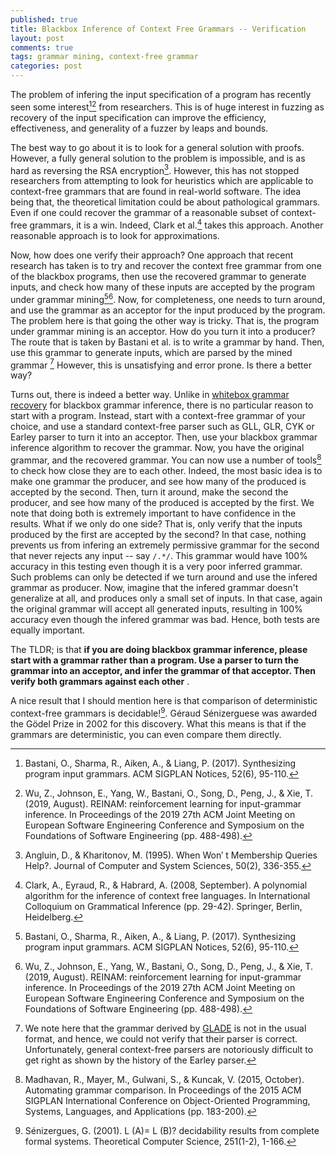 ```yaml
---
published: true
title: Blackbox Inference of Context Free Grammars -- Verification
layout: post
comments: true
tags: grammar mining, context-free grammar
categories: post
---
```


The problem of infering the input specification of a program has recently seen some
interest[^bastani2017synthesizing][^wu2019reinam] from researchers. This is of huge interest in fuzzing as recovery
of the input specification can improve the efficiency, effectiveness, and generality
of a fuzzer by leaps and bounds.

The best way to go about it is to look for a general solution with proofs. However,
a fully general solution to the problem is impossible, and is as hard as reversing
the RSA encryption[^angluin1995when]. However, this has not stopped researchers from
attempting to look for heuristics which are applicable to context-free grammars that
are found in real-world software. The idea being that, the theoretical limitation
could be about pathological grammars. Even if one could recover the grammar of a
reasonable subset of context-free grammars, it is a win. Indeed, Clark et al.[^clark2008a]
takes this approach. Another reasonable approach is to look for approximations.

Now, how does one verify their approach? One approach that recent research has taken
is to try and recover the context free grammar from one of the blackbox programs, then
use the recovered grammar to generate inputs, and check how many of these inputs are
accepted by the program under grammar mining[^bastani2017synthesizing][^wu2019reinam].
Now, for completeness, one needs to turn around, and use the grammar as an acceptor
for the input produced by the program.
The problem here is that going the other way is tricky. That is, the program under
grammar mining is an acceptor. How do you turn it into a producer? The route that
is taken by Bastani et al. is to write a grammar by hand. Then, use this grammar to
generate inputs, which are parsed by the mined grammar [^1]
However, this is unsatisfying and error prone. Is there a better way?

Turns out, there is indeed a better way. Unlike in [whitebox grammar recovery](https://rahul.gopinath.org/resources/fse2020/gopinath2020mining.pdf)
for blackbox grammar inference, there is no particular reason to start with a program.
Instead, start with a context-free grammar of your choice, and use a standard
context-free parser such as GLL, GLR, CYK or Earley parser to turn it into an acceptor. Then, use
your blackbox grammar inference algorithm to recover the grammar. Now, you have the
original grammar, and the recovered grammar. You can now use a number of tools[^madhavan2015automating] to
check how close they are to each other. Indeed, the most basic idea is to make
one grammar the producer, and see how many of the produced is accepted by the second.
Then, turn it around, make the second the producer, and see how many of the produced
is accepted by the first. We note that doing both is extremely important to have
confidence in the results. What if we only do one side? That is, only verify that
the inputs produced by the first are accepted by the second? In that case, nothing
prevents us from infering an extremely permissive grammar for the second that never
rejects any input -- say `/.*/`. This grammar would have 100% accuracy in this testing even though
it is a very poor inferred grammar. Such problems can only be detected if we turn
around and use the infered grammar as producer. Now, imagine that the infered grammar
doesn't generalize at all, and produces only a small set of inputs. In that case, again
the original grammar will accept all generated inputs, resulting in 100% accuracy even though
the infered grammar was bad. Hence, both tests are equally important.

The TLDR; is that **if you are doing blackbox grammar inference, please start with a grammar rather than a program. Use a parser to turn the grammar into an acceptor, and infer the grammar of that acceptor. Then verify both grammars against each other** .

A nice result that I should mention here is that comparison of deterministic context-free
grammars is decidable![^senizergues2001l]. Géraud Sénizerguese was awarded the Gödel Prize in
2002 for this discovery. What this means is that if the grammars are deterministic, you
can even compare them directly.


[^1]: We note here that the grammar derived by [GLADE](https://github.com/obastani/glade) is not in the usual format, and hence, we could not verify that their parser is correct. Unfortunately, general context-free parsers are notoriously difficult to get right as shown by the history of the Earley parser.

[^bastani2017synthesizing]: Bastani, O., Sharma, R., Aiken, A., & Liang, P. (2017). Synthesizing program input grammars. ACM SIGPLAN Notices, 52(6), 95-110.
[^wu2019reinam]: Wu, Z., Johnson, E., Yang, W., Bastani, O., Song, D., Peng, J., & Xie, T. (2019, August). REINAM: reinforcement learning for input-grammar inference. In Proceedings of the 2019 27th ACM Joint Meeting on European Software Engineering Conference and Symposium on the Foundations of Software Engineering (pp. 488-498).
[^angluin1995when]: Angluin, D., & Kharitonov, M. (1995). When Won′ t Membership Queries Help?. Journal of Computer and System Sciences, 50(2), 336-355.
[^clark2008a]: Clark, A., Eyraud, R., & Habrard, A. (2008, September). A polynomial algorithm for the inference of context free languages. In International Colloquium on Grammatical Inference (pp. 29-42). Springer, Berlin, Heidelberg.

[^madhavan2015automating]: Madhavan, R., Mayer, M., Gulwani, S., & Kuncak, V. (2015, October). Automating grammar comparison. In Proceedings of the 2015 ACM SIGPLAN International Conference on Object-Oriented Programming, Systems, Languages, and Applications (pp. 183-200).
[^fischer2011comparison]: Fischer, B., Lämmel, R., & Zaytsev, V. (2011, July). Comparison of context-free grammars based on parsing generated test data. In International Conference on Software Language Engineering (pp. 324-343). Springer, Berlin, Heidelberg.
[^senizergues2001l]: Sénizergues, G. (2001). L (A)= L (B)? decidability results from complete formal systems. Theoretical Computer Science, 251(1-2), 1-166.

